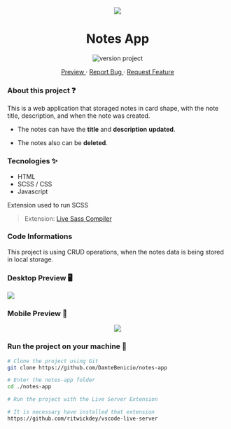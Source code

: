 <div align="center">
  <img src="https://user-images.githubusercontent.com/72478098/177671471-080a29f7-e9b2-4741-a251-f20d38704c12.png">
  <h1>Notes App</h1>

  <p style="display: block;">
    <img alt="version project" src="https://img.shields.io/badge/version-1.0.0-1C1E26?style=for-the-badge&labelColor=blue&color=585373">
  </p>

  <a href="https://github.com/DanteBenicio/notes-app">
    Preview
  </a> ·
  <a href="https://github.com/DanteBenicio/notes-app/issues">
    Report Bug
  </a> ·
  <a href="https://github.com/DanteBenicio/notes-app/pulls">
    Request Feature
  </a>
</div>

### About this project ❓

This is a web application that storaged notes in card shape, with the note title, description, and when the note was created.

- The notes can have the **title** and **description** **updated**.

- The notes also can be **deleted**.

### Tecnologies ✨

- HTML
- SCSS / CSS
- Javascript

Extension used to run SCSS

> Extension: [Live Sass Compiler]()

### Code Informations

This project is using CRUD operations, when the notes data is being stored in local storage.
### Desktop Preview 🖥️

<img src="https://user-images.githubusercontent.com/72478098/178049213-059cc9ab-4adf-4013-8b0c-8e82f96d5061.png" align="center">

### Mobile Preview 📱

<div align="center">
  <img src="https://user-images.githubusercontent.com/72478098/178049522-83222ccb-48a8-48bd-8f52-bd053043ab17.png">
</div>

### Run the project on your machine 🚀

```bash
# Clone the project using Git
git clone https://github.com/DanteBenicio/notes-app

# Enter the notes-app folder
cd ./notes-app

# Run the project with the Live Server Extension

# It is necessary have installed that extension
https://github.com/ritwickdey/vscode-live-server

```
